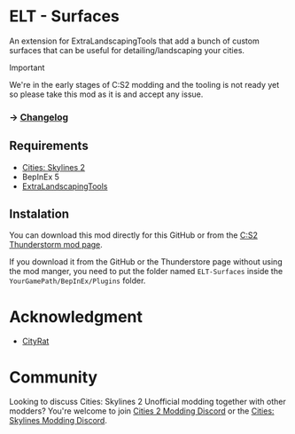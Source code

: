 # ELT - Surfaces
An extension for ExtraLandscapingTools that add a bunch of custom surfaces that can be useful for detailing/landscaping your cities.

> [!IMPORTANT]  
> We're in the early stages of C:S2 modding and the tooling is not ready yet so please take this mod as it is and accept any issue.

### -> [Changelog](https://github.com/AlphaGaming7780/ELT-Surfaces/blob/main/CHANGELOG.md)

## Requirements

- [Cities: Skylines 2](https://store.steampowered.com/app/949230/Cities_Skylines_II/)
- BepInEx 5
- [ExtraLandscapingTools](https://github.com/AlphaGaming7780/ExtraLandscapingTools)

## Instalation 

You can download this mod directly for this GitHub or from the [C:S2 Thunderstorm mod page](https://thunderstore.io/c/cities-skylines-ii/p/TritonSupreme/ELT_-_Surfaces/).

If you download it from the GitHub or the Thunderstore page without using the mod manger, you need to put the folder named `ELT-Surfaces` inside the `YourGamePath/BepInEx/Plugins` folder.


# Acknowledgment
- [CityRat](https://thunderstore.io/c/cities-skylines-ii/p/CityRat/)

# Community
Looking to discuss Cities: Skylines 2 Unofficial modding together with other modders? You're welcome to join [Cities 2 Modding Discord](https://discord.gg/vd7HXnpPJf) or the [Cities: Skylines Modding Discord](https://discord.gg/27CVdGFA47).
